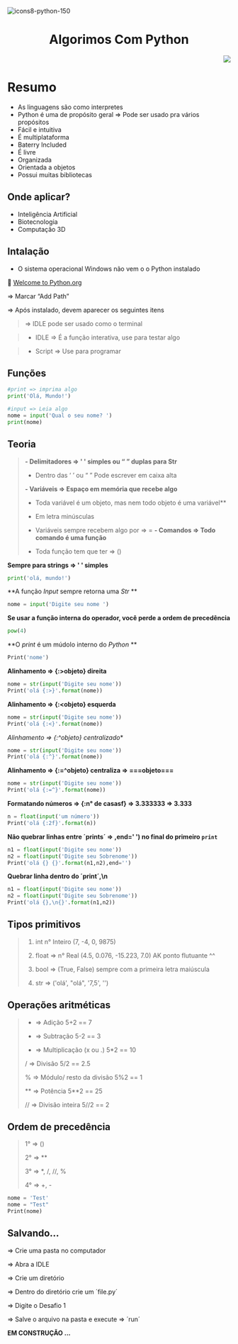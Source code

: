 ![icons8-python-150](https://github.com/KeilianeRocha/AlgoritmosComPython-/assets/109313933/d0bb8ba0-13e8-476e-8e0c-d9f29bedcdf4)

<h1 align="center"> Algorimos Com Python </h1>
<p align="right">
<img loading="lazy" src="http://img.shields.io/static/v1?label=STATUS&message=EM%20DESENVOLVIMENTO"/>
</p>

 # Resumo

- As linguagens são como interpretes
- Python é uma de propósito geral ⇒ Pode ser usado pra vários propósitos
- Fácil e intuitiva
- É multiplataforma
- Baterry Included
- É livre
- Organizada
- Orientada a objetos
- Possui muitas bibliotecas

## Onde aplicar?

- Inteligência Artificial
- Biotecnologia
- Computação 3D

## Intalação

- O sistema operacional Windows não vem o o Python instalado
  
🔗 [Welcome to Python.org](https://www.python.org/)

⇒ Marcar “Add Path” 

⇒ Após instalado, devem aparecer os seguintes itens

>⇒ IDLE pode ser usado como o terminal

>- IDLE ⇒ É a função interativa, use para testar algo

>- Script ⇒ Use para programar

## Funções

```python
#print => imprima algo
print('Olá, Mundo!')

#input => Leia algo
nome = input('Qual o seu nome? ')
print(nome)
```

## Teoria

>**- Delimitadores ⇒ ' ' simples ou “ ” duplas para Str**
>   - Dentro das ‘ ’ ou “ ” Pode escrever em caixa alta
> 
>**- Variáveis ⇒ Espaço em memória que recebe algo**
> 
>    - Toda variável é um objeto, mas nem todo objeto é uma variável**
>
>    - Em letra minúsculas
> 
>    - Variáveis sempre recebem algo por ⇒ =
>**- Comandos ⇒ Todo comando é uma função**
> 
>    - Toda função tem que ter ⇒ ()

**Sempre para strings => ' ' simples**
```python
print('olá, mundo!')
```
**A função *Input* sempre retorna uma *Str* **
```python
nome = input('Digite seu nome ')
```
**Se usar a função interna do operador, você perde a ordem de precedência**
```python
pow(4)
```
**O *print* é um múdolo interno do *Python* **
```python
Print('nome')
```
**Alinhamento => {:>objeto} direita**
```python
nome = str(input('Digite seu nome'))
Print('olá {:>}'.format(nome))
```
**Alinhamento => {:<objeto} esquerda**
```python
nome = str(input('Digite seu nome'))
Print('olá {:<}'.format(nome))
```
*Alinhamento => {:^objeto} centralizado**
```python
nome = str(input('Digite seu nome'))
Print('olá {:^}'.format(nome))
```
**Alinhamento => {:=^objeto} centraliza => ===objeto===**
```python
nome = str(input('Digite seu nome'))
Print('olá {:=^}'.format(nome))
```
**Formatando números => {:n° de casasf} => 3.333333 => 3.333**
```python
n = float(input('um número'))
Print('olá {:2f}'.format(n))
```
**Não quebrar linhas entre ´prints´ => ,end=' ') no final do primeiro `print`**
```python
n1 = float(input('Digite seu nome'))
n2 = float(input('Digite seu Sobrenome'))
Print('olá {} {}'.format(n1,n2),end='')
```
**Quebrar linha dentro do ´print´,\n**
```python
n1 = float(input('Digite seu nome'))
n2 = float(input('Digite seu Sobrenome'))
Print('olá {},\n{}'.format(n1,n2))
```
## Tipos primitivos

>1. int n° Inteiro (7, -4, 0, 9875)
>
>2. float => n° Real (4.5, 0.076, -15.223, 7.0) AK ponto flutuante ^^
>
>3. bool => (True, False) sempre com a primeira letra maiúscula
>
>4. str => ('olá', "olá", '7,5', '')
>

## Operações aritméticas

>+ => Adição
    5+2 == 7
>- => Subtração
    5-2 == 3
>* => Multiplicação (x ou .)
   5*2 == 10
>
>/ => Divisão
   5/2 == 2.5
>
>% => Módulo/ resto da divisão
   5%2 == 1
> 
>** => Potência
   5**2 == 25
> 
>// => Divisão inteira
   5//2 == 2

## Ordem de precedência

>1° => ()
> 
>2° => **
> 
>3° => *, /, //, %
> 
>4° => +, -

```python
nome = 'Test'
nome = "Test"
Print(nome)
```


## Salvando…

⇒ Crie uma pasta no computador

⇒ Abra a IDLE

=> Crie um diretório

=> Dentro do diretório crie um ´file.py´

⇒ Digite o Desafio 1

⇒ Salve o arquivo na pasta e
 execute => ´run´


**EM CONSTRUÇÃO ...**

 
